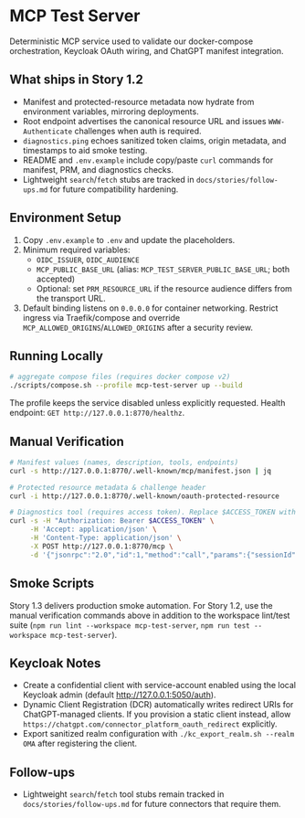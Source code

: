 # MCP Test Server

Deterministic MCP service used to validate our docker-compose orchestration, Keycloak OAuth wiring, and ChatGPT manifest integration.

## What ships in Story 1.2
- Manifest and protected-resource metadata now hydrate from environment variables, mirroring deployments.
- Root endpoint advertises the canonical resource URL and issues `WWW-Authenticate` challenges when auth is required.
- `diagnostics.ping` echoes sanitized token claims, origin metadata, and timestamps to aid smoke testing.
- README and `.env.example` include copy/paste `curl` commands for manifest, PRM, and diagnostics checks.
- Lightweight `search`/`fetch` stubs are tracked in `docs/stories/follow-ups.md` for future compatibility hardening.

## Environment Setup
1. Copy `.env.example` to `.env` and update the placeholders.
2. Minimum required variables:
   - `OIDC_ISSUER`, `OIDC_AUDIENCE`
   - `MCP_PUBLIC_BASE_URL` (alias: `MCP_TEST_SERVER_PUBLIC_BASE_URL`; both accepted)
   - Optional: set `PRM_RESOURCE_URL` if the resource audience differs from the transport URL.
3. Default binding listens on `0.0.0.0` for container networking. Restrict ingress via Traefik/compose and override `MCP_ALLOWED_ORIGINS`/`ALLOWED_ORIGINS` after a security review.

## Running Locally
```bash
# aggregate compose files (requires docker compose v2)
./scripts/compose.sh --profile mcp-test-server up --build
```

The profile keeps the service disabled unless explicitly requested. Health endpoint: `GET http://127.0.0.1:8770/healthz`.

## Manual Verification

```bash
# Manifest values (names, description, tools, endpoints)
curl -s http://127.0.0.1:8770/.well-known/mcp/manifest.json | jq

# Protected resource metadata & challenge header
curl -i http://127.0.0.1:8770/.well-known/oauth-protected-resource

# Diagnostics tool (requires access token). Replace $ACCESS_TOKEN with a valid bearer.
curl -s -H "Authorization: Bearer $ACCESS_TOKEN" \
     -H 'Accept: application/json' \
     -H 'Content-Type: application/json' \
     -X POST http://127.0.0.1:8770/mcp \
     -d '{"jsonrpc":"2.0","id":1,"method":"call","params":{"sessionId":null,"toolName":"diagnostics.ping","arguments":{"note":"manual check"}}}' | jq '.result.content[0].text' -r
```

## Smoke Scripts
Story 1.3 delivers production smoke automation. For Story 1.2, use the manual verification commands above in addition to the workspace lint/test suite (`npm run lint --workspace mcp-test-server`, `npm run test --workspace mcp-test-server`).

## Keycloak Notes
- Create a confidential client with service-account enabled using the local Keycloak admin (default http://127.0.0.1:5050/auth).
- Dynamic Client Registration (DCR) automatically writes redirect URIs for ChatGPT-managed clients. If you provision a static client instead, allow `https://chatgpt.com/connector_platform_oauth_redirect` explicitly.
- Export sanitized realm configuration with `./kc_export_realm.sh --realm OMA` after registering the client.

## Follow-ups
- Lightweight `search`/`fetch` tool stubs remain tracked in `docs/stories/follow-ups.md` for future connectors that require them.
